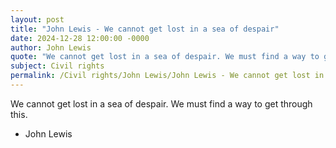 ```yaml
---
layout: post
title: "John Lewis - We cannot get lost in a sea of despair"
date: 2024-12-28 12:00:00 -0000
author: John Lewis
quote: "We cannot get lost in a sea of despair. We must find a way to get through this."
subject: Civil rights
permalink: /Civil rights/John Lewis/John Lewis - We cannot get lost in a sea of despair
---
```


We cannot get lost in a sea of despair. We must find a way to get through this.

- John Lewis
